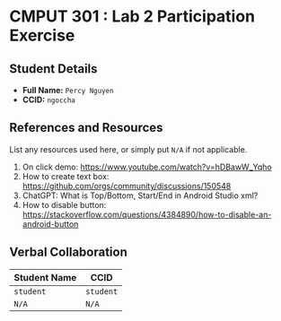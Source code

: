 # CMPUT 301 : Lab 2 Participation Exercise

## Student Details

- **Full Name:** `Percy Nguyen`
- **CCID:** `ngoccha`

## References and Resources

List any resources used here, or simply put `N/A` if not applicable.

1. On click demo: https://www.youtube.com/watch?v=hDBawW_Yqho 
2. How to create text box: https://github.com/orgs/community/discussions/150548
3. ChatGPT: What is Top/Bottom, Start/End in Android Studio xml?
4. How to disable button: https://stackoverflow.com/questions/4384890/how-to-disable-an-android-button

## Verbal Collaboration

| Student Name | CCID      |
| ------------ | --------- |
| `student`    | `student` |
| `N/A`        | `N/A`     |
